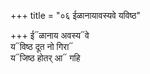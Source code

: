 +++
title = "०६ ईळानायावस्यवे यविष्ठ"

+++
ई᳓ळानाय अवस्य᳓वे  
य᳓विष्ठ दूत नो गिरा᳓  
य᳓जिष्ठ होतर् आ᳓ गहि